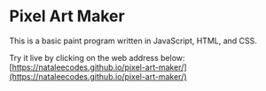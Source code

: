 # Pixel Art Maker
This is a basic paint program written in JavaScript, HTML, and CSS. 

Try it live by clicking on the web address below:
[https://nataleecodes.github.io/pixel-art-maker/](https://nataleecodes.github.io/pixel-art-maker/)
